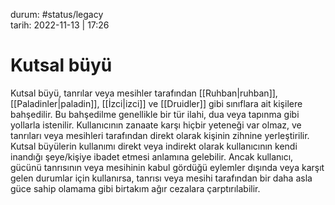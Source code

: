 durum: #status/legacy    
tarih: 2022-11-13 | 17:26
# Kutsal büyü
Kutsal büyü, tanrılar veya mesihler tarafından [[Ruhban|ruhban]], [[Paladinler|paladin]], [[İzci|izci]] ve [[Druidler]] gibi sınıflara ait kişilere bahşedilir. Bu bahşedilme genellikle bir tür ilahi, dua veya tapınma gibi yollarla istenilir. Kullanıcının zanaate karşı hiçbir yeteneği var olmaz, ve tanrıları veya mesihleri tarafından direkt olarak kişinin zihnine yerleştirilir. Kutsal büyülerin kullanımı direkt veya indirekt olarak kullanıcının kendi inandığı şeye/kişiye ibadet etmesi anlamına gelebilir. Ancak kullanıcı, gücünü tanrısının veya mesihinin kabul gördüğü eylemler dışında veya karşıt gelen durumlar için kullanırsa, tanrısı veya mesihi tarafından bir daha asla güce sahip olamama gibi birtakım ağır cezalara çarptırılabilir.
